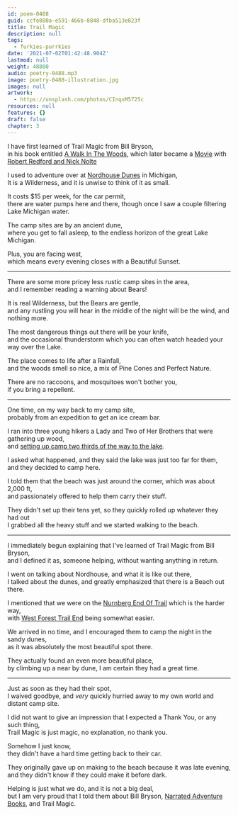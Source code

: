 ```yaml
---
id: poem-0488
guid: ccfe880a-e591-466b-8848-dfba513e823f
title: Trail Magic
description: null
tags:
  - furkies-purrkies
date: '2021-07-02T01:42:48.904Z'
lastmod: null
weight: 48800
audio: poetry-0488.mp3
image: poetry-0488-illustration.jpg
images: null
artwork:
  - https://unsplash.com/photos/CInqxM5725c
resources: null
features: {}
draft: false
chapter: 3
---
```


I have first learned of Trail Magic from Bill Bryson,\
in his book entitled [A Walk In The Woods](https://www.audible.com/pd/A-Walk-in-the-Woods-Audiobook/B0091J9AQQ), which later became a [Movie](https://www.youtube.com/watch?v=cOF2LIAp9bw) with [Robert Redford and Nick Nolte](https://www.youtube.com/watch?v=5lm_aiG381c)

I used to adventure over at [Nordhouse Dunes](https://www.fs.usda.gov/recarea/hmnf/recarea/?recid=18770) in Michigan,\
It is a Wilderness, and it is unwise to think of it as small.

It costs $15 per week, for the car permit,\
there are water pumps here and there, though once I saw a couple filtering Lake Michigan water.

The camp sites are by an ancient dune,\
where you get to fall asleep, to the endless horizon of the great Lake Michigan.

Plus, you are facing west,\
which means every evening closes with a Beautiful Sunset.

---

There are some more pricey less rustic camp sites in the area,\
and I remember reading a warning about Bears!

It is real Wilderness, but the Bears are gentle,\
and any rustling you will hear in the middle of the night will be the wind, and nothing more.

The most dangerous things out there will be your knife,\
and the occasional thunderstorm which you can often watch headed your way over the Lake.

The place comes to life after a Rainfall,\
and the woods smell so nice, a mix of Pine Cones and Perfect Nature.

There are no raccoons, and mosquitoes won't bother you,\
if you bring a repellent.

---

One time, on my way back to my camp site,\
probably from an expedition to get an ice cream bar.

I ran into three young hikers a Lady and Two of Her Brothers that were gathering up wood,\
and [setting up camp two thirds of the way to the lake](https://goo.gl/maps/3VLFDc8hNTeMRbpRA).

I asked what happened, and they said the lake was just too far for them,\
and they decided to camp here.

I told them that the beach was just around the corner, which was about 2,000 ft,\
and passionately offered to help them carry their stuff.

They didn't set up their tens yet, so they quickly rolled up whatever they had out\
I grabbed all the heavy stuff and we started walking to the beach.

---

I immediately begun explaining that I've learned of Trail Magic from Bill Bryson,\
and I defined it as, someone helping, without wanting anything in return.

I went on talking about Nordhouse, and what it is like out there,\
I talked about the dunes, and greatly emphasized that there is a Beach out there.

I mentioned that we were on the [Nurnberg End Of Trail](https://goo.gl/maps/S5NN4kUYn4sEmQgu9) which is the harder way,\
with [West Forest Trail End](https://goo.gl/maps/onCa4264ioU9euKq5) being somewhat easier.

We arrived in no time, and I encouraged them to camp the night in the sandy dunes,\
as it was absolutely the most beautiful spot there.

They actually found an even more beautiful place,\
by climbing up a near by dune, I am certain they had a great time.

---

Just as soon as they had their spot,\
I waived goodbye, and *very* quickly hurried away to my own world and distant camp site.

I did not want to give an impression that I expected a Thank You, or any such thing,\
Trail Magic is just magic, no explanation, no thank you.

Somehow I just know,\
they didn't have a hard time getting back to their car.

They originally gave up on making to the beach because it was late evening,\
and they didn't know if they could make it before dark.

Helping is just what we do, and it is not a big deal,\
but I am very proud that I told them about Bill Bryson, [Narrated Adventure Books](https://www.audible.com/blog/playlisted/article-best-travel-audiobooks), and Trail Magic.
